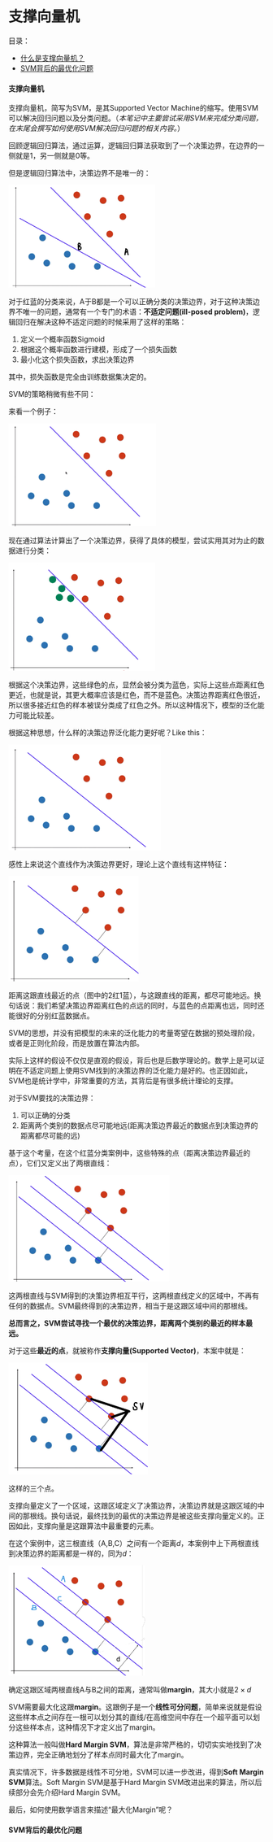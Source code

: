 # 支撑向量机

目录：

* [什么是支撑向量机？](#what-is-SVM)
* [SVM背后的最优化问题](#The-Optimisation-Problem-Behind-SVM)



#### <span id="what-is-SVM">支撑向量机</span>

支撑向量机，简写为SVM，是其Supported Vector Machine的缩写。使用SVM可以解决回归问题以及分类问题。（*本笔记中主要尝试采用SVM来完成分类问题，在末尾会撰写如何使用SVM解决回归问题的相关内容。*）

回顾逻辑回归算法，通过运算，逻辑回归算法获取到了一个决策边界，在边界的一侧就是1，另一侧就是0等。

但是逻辑回归算法中，决策边界不是唯一的：

<p style="align:center"><img src="./pngs/SVM_1.png" style="zoom:60%; "/></p>

对于红蓝的分类来说，A于B都是一个可以正确分类的决策边界，对于这种决策边界不唯一的问题，通常有一个专门的术语：**不适定问题(ill-posed problem)**，逻辑回归在解决这种不适定问题的时候采用了这样的策略：

1. 定义一个概率函数Sigmoid
2. 根据这个概率函数进行建模，形成了一个损失函数
3. 最小化这个损失函数，求出决策边界

其中，损失函数是完全由训练数据集决定的。

SVM的策略稍微有些不同：

 来看一个例子：

<p style="align:center"><img src="./pngs/SVM_2.png" style="zoom:60%; "/></p>

现在通过算法计算出了一个决策边界，获得了具体的模型，尝试实用其对为止的数据进行分类：

<p style="align:center"><img src="./pngs/SVM_3.png" style="zoom:60%; "/></p>

根据这个决策边界，这些绿色的点，显然会被分类为蓝色，实际上这些点距离红色更近，也就是说，其更大概率应该是红色，而不是蓝色。决策边界距离红色很近，所以很多接近红色的样本被误分类成了红色之外。所以这种情况下，模型的泛化能力可能比较差。

根据这种思想，什么样的决策边界泛化能力更好呢？Like this：

<p style="align:center"><img src="./pngs/SVM_4.png" style="zoom:60%; "/></p>

感性上来说这个直线作为决策边界更好，理论上这个直线有这样特征：

<p style="align:center"><img src="./pngs/SVM_5.png" style="zoom:60%; "/></p>

距离这跟直线最近的点（图中的2红1蓝），与这跟直线的距离，都尽可能地远。换句话说：我们希望决策边界距离红色的点远的同时，与蓝色的点距离也远，同时还能很好的分别红蓝数据点。

SVM的思想，并没有把模型的未来的泛化能力的考量寄望在数据的预处理阶段，或者是正则化阶段，而是放置在算法内部。

实际上这样的假设不仅仅是直观的假设，背后也是后数学理论的。数学上是可以证明在不适定问题上使用SVM找到的决策边界的泛化能力是好的。也正因如此，SVM也是统计学中，非常重要的方法，其背后是有很多统计理论的支撑。

对于SVM要找的决策边界：

1. 可以正确的分类
2. 距离两个类别的数据点尽可能地远(距离决策边界最近的数据点到决策边界的距离都尽可能的远)

基于这个考量，在这个红蓝分类案例中，这些特殊的点（距离决策边界最近的点），它们又定义出了两根直线：

<p style="align:center"><img src="./pngs/SVM_6.png" style="zoom:60%; "/></p>

这两根直线与SVM得到的决策边界相互平行，这两根直线定义的区域中，不再有任何的数据点。SVM最终得到的决策边界，相当于是这跟区域中间的那根线。

**总而言之，SVM尝试寻找一个最优的决策边界，距离两个类别的最近的样本最远。**

对于这些**最近的点**，就被称作**支撑向量(Supported Vector)**，本案中就是：

<p style="align:center"><img src="./pngs/SVM_7.png" style="zoom:60%; "/></p>

这样的三个点。

支撑向量定义了一个区域，这跟区域定义了决策边界，决策边界就是这跟区域的中间的那根线。换句话说，最终找到的最优的决策边界是被这些支撑向量定义的。正因如此，支撑向量是这跟算法中最重要的元素。

在这个案例中，这三根直线（A,B,C）之间有一个距离$d$，本案例中上下两根直线到决策边界的距离都是一样的，同为$d$：

<p style="align:center"><img src="./pngs/SVM_8.png" style="zoom:60%; "/></p>



确定这跟区域两根直线A与B之间的距离，通常叫做**margin**，其大小就是$2 \times d$

SVM需要最大化这跟**margin**。这跟例子是一个**线性可分问题**，简单来说就是假设这些样本点之间存在一根可以划分其的直线/在高维空间中存在一个超平面可以划分这些样本点，这种情况下才定义出了margin。

这种算法一般叫做**Hard Margin SVM**，算法是非常严格的，切切实实地找到了决策边界，完全正确地划分了样本点同时最大化了margin。

真实情况下，许多数据是线性不可分地，SVM可以进一步改进，得到**Soft Margin SVM**算法。Soft Margin SVM是基于Hard Margin SVM改进出来的算法，所以后续部分会先介绍Hard Margin SVM。

最后，如何使用数学语言来描述“最大化Margin”呢？

#### <span id="The-Optimisation-Problem-Behind-SVM">SVM背后的最优化问题</span>
